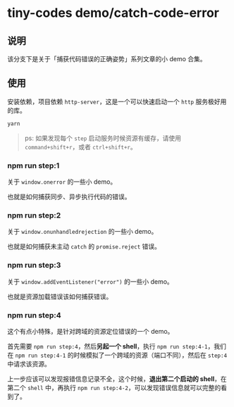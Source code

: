 # tiny-codes demo/catch-code-error

## 说明

该分支下是关于「捕获代码错误的正确姿势」系列文章的小 demo 合集。

## 使用

安装依赖，项目依赖 `http-server`，这是一个可以快速启动一个 `http` 服务极好用的库。

```bash
yarn
```

> ps: 如果发现每个 `step` 启动服务时候资源有缓存，请使用 `command+shift+r`，或者 `ctrl+shift+r`。

### npm run step:1

关于 `window.onerror` 的一些小 demo。

也就是如何捕获同步、异步执行代码的错误。

### npm run step:2

关于 `window.onunhandledrejection` 的一些小 demo。

也就是如何捕获未主动 `catch` 的 `promise.reject` 错误。

### npm run step:3

关于 `window.addEventListener("error")` 的一些小 demo。

也就是资源加载错误该如何捕获错误。

### npm run step:4

这个有点小特殊，是针对跨域的资源定位错误的一个 demo。

首先需要 `npm run step:4`，然后**另起一个 shell**，执行 `npm run step:4-1`，我们在 `npm run step:4-1` 的时候模拟了一个跨域的资源（端口不同），然后在 `step:4` 中请求该资源。

上一步应该可以发现报错信息记录不全，这个时候，**退出第二个启动的 shell**，在第二个 `shell` 中，再执行 `npm run step:4-2`，可以发现错误信息就可以完整的看到了。
